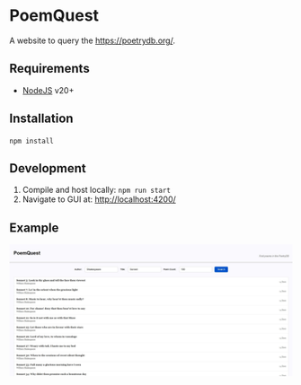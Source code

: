 PoemQuest
=========
A website to query the https://poetrydb.org/.

Requirements
------------
 * [NodeJS](https://nodejs.org/) v20+

Installation
------------
`npm install`

Development
-----------
1. Compile and host locally: `npm run start`
2. Navigate to GUI at: [http://localhost:4200/](http://localhost:4200/)

Example
-------
![gui-example](../media/gui-example.jpg)
